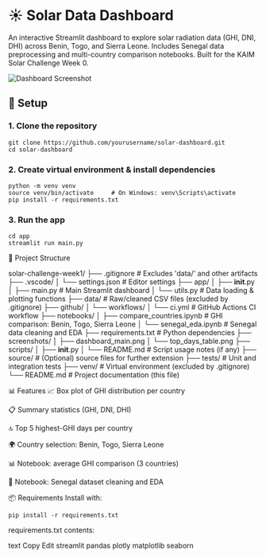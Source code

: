 # ☀️ Solar Data Dashboard

An interactive Streamlit dashboard to explore solar radiation data (GHI, DNI, DHI) across Benin, Togo, and Sierra Leone. Includes Senegal data preprocessing and multi-country comparison notebooks. Built for the KAIM Solar Challenge Week 0.

![Dashboard Screenshot](screenshots/dashboard_main.png)



## 🔧 Setup

### 1. Clone the repository

```
git clone https://github.com/yourusername/solar-dashboard.git
cd solar-dashboard
```

### 2. Create virtual environment & install dependencies

```
python -m venv venv
source venv/bin/activate     # On Windows: venv\Scripts\activate
pip install -r requirements.txt
 ```

### 3. Run the app

```
cd app
streamlit run main.py
 ```

📁 Project Structure

solar-challenge-week1/
├── .gitignore                   # Excludes 'data/' and other artifacts
├── .vscode/
│   └── settings.json            # Editor settings
├── app/
│   ├── __init__.py
│   ├── main.py                  # Main Streamlit dashboard
│   └── utils.py                 # Data loading & plotting functions
├── data/                        # Raw/cleaned CSV files (excluded by .gitignore)
├── github/
│   └── workflows/
│       └── ci.yml               # GitHub Actions CI workflow
├── notebooks/
│   ├── compare_countries.ipynb # GHI comparison: Benin, Togo, Sierra Leone
│   └── senegal_eda.ipynb       # Senegal data cleaning and EDA
├── requirements.txt            # Python dependencies
├── screenshots/
│   ├── dashboard_main.png
│   └── top_days_table.png
├── scripts/
│   ├── __init__.py
│   └── README.md               # Script usage notes (if any)
├── source/                     # (Optional) source files for further extension
├── tests/                      # Unit and integration tests
├── venv/                       # Virtual environment (excluded by .gitignore)
└── README.md                   # Project documentation (this file)

📊 Features
📈 Box plot of GHI distribution per country

📋 Summary statistics (GHI, DNI, DHI)

🔝 Top 5 highest-GHI days per country

🌍 Country selection: Benin, Togo, Sierra Leone

📊 Notebook: average GHI comparison (3 countries)

🧹 Notebook: Senegal dataset cleaning and EDA

📦 Requirements
Install with:

```
pip install -r requirements.txt
```
requirements.txt contents:

text
Copy
Edit
streamlit
pandas
plotly
matplotlib
seaborn




